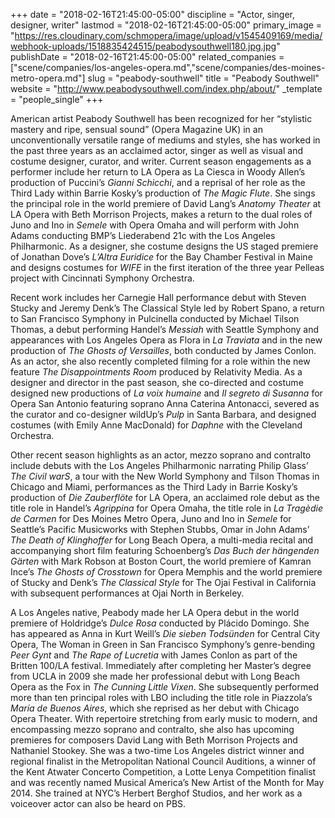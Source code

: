 +++
date = "2018-02-16T21:45:00-05:00"
discipline = "Actor, singer, designer, writer"
lastmod = "2018-02-16T21:45:00-05:00"
primary_image = "https://res.cloudinary.com/schmopera/image/upload/v1545409169/media/webhook-uploads/1518835424515/peabodysouthwell180.jpg.jpg"
publishDate = "2018-02-16T21:45:00-05:00"
related_companies = ["scene/companies/los-angeles-opera.md","scene/companies/des-moines-metro-opera.md"]
slug = "peabody-southwell"
title = "Peabody Southwell"
website = "http://www.peabodysouthwell.com/index.php/about/"
_template = "people_single"
+++

American artist Peabody Southwell has been recognized for her “stylistic mastery and ripe, sensual sound” (Opera Magazine UK) in an unconventionally versatile range of mediums and styles, she has worked in the past three years as an acclaimed actor, singer as well as visual and costume designer, curator, and writer. Current season engagements as a performer include her return to LA Opera as La Ciesca in Woody Allen’s production of Puccini’s *Gianni Schicchi*, and a reprisal of her role as the Third Lady within Barrie Kosky’s production of *The Magic Flute*. She sings the principal role in the world premiere of David Lang’s *Anatomy Theater* at LA Opera with Beth Morrison Projects, makes a return to the dual roles of Juno and Ino in *Semele* with Opera Omaha and will perform with John Adams conducting BMP’s Liederabend 21c with the Los Angeles Philharmonic. As a designer, she costume designs the US staged premiere of Jonathan Dove’s *L’Altra Euridice* for the Bay Chamber Festival in Maine and designs costumes for *WIFE* in the first iteration of the three year Pelleas project with Cincinnati Symphony Orchestra.

Recent work includes her Carnegie Hall performance debut with Steven Stucky and Jeremy Denk’s The Classical Style led by Robert Spano, a return to San Francisco Symphony in Pulcinella conducted by Michael Tilson Thomas, a debut performing Handel’s *Messiah* with Seattle Symphony and appearances with Los Angeles Opera as Flora in *La Traviata* and in the new production of *The Ghosts of Versailles*, both conducted by James Conlon.  As an actor, she also recently completed filming for a role within the new feature *The Disappointments Room* produced by Relativity Media. As a designer and director in the past season, she co-directed and costume designed new productions of *La voix humaine* and *Il segreto di Susanna* for Opera San Antonio featuring soprano Anna Caterina Antonacci, severed as the curator and co-designer wildUp’s *Pulp* in Santa Barbara,  and designed costumes (with Emily Anne MacDonald) for *Daphne* with the Cleveland Orchestra.

Other recent season highlights as an actor,  mezzo soprano and contralto include debuts with the Los Angeles Philharmonic narrating Philip Glass’ *The Civil warS*, a tour with the New World Symphony and Tilson Thomas in Chicago and Miami, performances as the Third Lady in Barrie Kosky’s production of *Die Zauberflöte* for LA Opera, an acclaimed role debut as the title role in Handel’s *Agrippina* for Opera Omaha, the title role in *La Tragèdie de Carmen* for Des Moines Metro Opera, Juno and Ino in *Semele* for Seattle’s Pacific Musicworks with Stephen Stubbs, Omar in John Adams’ *The Death of Klinghoffer* for Long Beach Opera, a multi-media recital and accompanying short film featuring Schoenberg’s *Das Buch der hängenden Gärten* with Mark Robson at Boston Court, the world premiere of Kamran Ince’s *The Ghosts of Crosstown* for Opera Memphis and the world premiere of Stucky and Denk’s *The Classical Style* for The Ojai Festival in California with subsequent performances at Ojai North in Berkeley.

A Los Angeles native, Peabody made her LA Opera debut in the world premiere of Holdridge’s *Dulce Rosa* conducted by Plácido Domingo. She has appeared as Anna in Kurt Weill’s *Die sieben Todsünden* for Central City Opera, The Woman in Green in San Francisco Symphony’s genre-bending *Peer Gynt* and *The Rape of Lucretia* with James Conlon as part of the Britten 100/LA festival. Immediately after completing her Master’s degree from UCLA in 2009 she made her professional debut with Long Beach Opera as the Fox in *The Cunning Little Vixen*. She subsequently performed more than ten principal roles with LBO including the title role in Piazzola’s *María de Buenos Aires*, which she reprised as her debut with Chicago Opera Theater. With repertoire stretching from early music to modern, and encompassing mezzo soprano and contralto,  she also has upcoming premieres for composers David Lang with Beth Morrison Projects and Nathaniel Stookey. She was a two-time Los Angeles district winner and regional finalist in the Metropolitan National Council Auditions, a winner of the Kent Atwater Concerto Competition, a Lotte Lenya Competition finalist and was recently named Musical America’s New Artist of the Month for May 2014. She trained at NYC’s Herbert Berghof Studios, and her work as a voiceover actor can also be heard on PBS.
